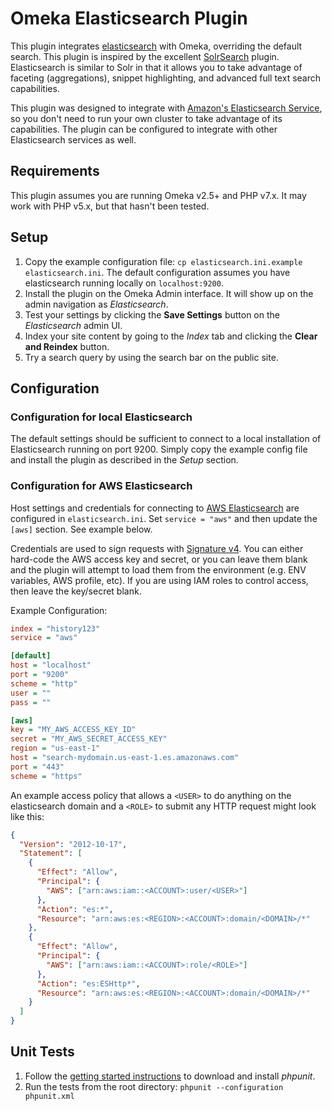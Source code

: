 # Omeka Elasticsearch Plugin

This plugin integrates [elasticsearch](https://www.elastic.co/products/elasticsearch) with Omeka, overriding the default search. This plugin is inspired by the excellent [SolrSearch](https://github.com/scholarslab/SolrSearch) plugin. Elasticsearch is similar to Solr in that it allows you to take advantage of faceting (aggregations), snippet highlighting, and  advanced full text search capabilities. 

This plugin was designed to integrate with [Amazon's Elasticsearch Service](https://aws.amazon.com/elasticsearch-service/), so you don't need to run your own cluster to take advantage of its capabilities. The plugin can be configured to integrate with other Elasticsearch services as well.

## Requirements

This plugin assumes you are running Omeka v2.5+ and PHP v7.x. It may work with PHP v5.x, but that hasn't been tested.

## Setup

1. Copy the example configuration file: `cp elasticsearch.ini.example elasticsearch.ini`. The default configuration assumes you have elasticsearch running locally on `localhost:9200`.
2. Install the plugin on the Omeka Admin interface. It will show up on the admin navigation as _Elasticsearch_. 
3. Test your settings by clicking the **Save Settings** button on the _Elasticsearch_ admin UI.
4. Index your site content by going to the _Index_ tab and clicking the **Clear and Reindex** button.
4. Try a search query by using the search bar on the public site. 

## Configuration

### Configuration for local Elasticsearch

The default settings should be sufficient to connect to a local installation of Elasticsearch running on port 9200. Simply copy the example config file and install the plugin as described in the _Setup_ section. 

### Configuration for AWS Elasticsearch

Host settings and credentials for connecting to [AWS Elasticsearch](https://aws.amazon.com/elasticsearch-service/) are configured in `elasticsearch.ini`. Set `service = "aws"` and then update the `[aws]` section. See example below.

Credentials are used to sign requests with [Signature v4](http://docs.aws.amazon.com/general/latest/gr/signature-version-4.html). You can either hard-code the AWS access key and secret, or you can leave them blank and the plugin will attempt to load them from the environment (e.g. ENV variables, AWS profile, etc). If you are using IAM roles to control access, then  leave the key/secret blank.

Example Configuration:

```ini
index = "history123"
service = "aws"

[default]
host = "localhost"
port = "9200"
scheme = "http"
user = ""
pass = ""

[aws]
key = "MY_AWS_ACCESS_KEY_ID"
secret = "MY_AWS_SECRET_ACCESS_KEY"
region = "us-east-1"
host = "search-mydomain.us-east-1.es.amazonaws.com"
port = "443"
scheme = "https"
```

An example access policy that allows a `<USER>` to do anything on the elasticsearch domain and a `<ROLE>` to submit any HTTP request might look like this:

```json
{
  "Version": "2012-10-17",
  "Statement": [
    {
      "Effect": "Allow",
      "Principal": {
        "AWS": ["arn:aws:iam::<ACCOUNT>:user/<USER>"]
      },
      "Action": "es:*",
      "Resource": "arn:aws:es:<REGION>:<ACCOUNT>:domain/<DOMAIN>/*"
    },
    {
      "Effect": "Allow",
      "Principal": {
        "AWS": ["arn:aws:iam::<ACCOUNT>:role/<ROLE>"]
      },
      "Action": "es:ESHttp*",
      "Resource": "arn:aws:es:<REGION>:<ACCOUNT>:domain/<DOMAIN>/*"
    }
  ]
}
```

## Unit Tests

1. Follow the [getting started instructions](https://phpunit.de/getting-started.html) to download and install _phpunit_. 
2. Run the tests from the root directory: `phpunit --configuration phpunit.xml` 
